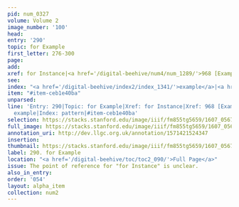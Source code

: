 ```yaml
---
pid: num_0327
volume: Volume 2
image_number: '100'
head:
entry: '290'
topic: for Example
first_letter: 276-300
page:
add:
xref: for Instance|<a href='/digital-beehive/num4/num_1289/'>968 [Example]</a>
see:
index: "<a href='/digital-beehive/index2/index_1341/'>example</a>|<a href='/digital-beehive/index4/index_2900/'>pattern</a>"
item: "#item-ceb1e40ba"
unparsed:
line: 'Entry: 290|Topic: for Example|Xref: for Instance|Xref: 968 [Example]|Index:
  example|Index: pattern|#item-ceb1e40ba'
selection: https://stacks.stanford.edu/image/iiif/fm855tg5659/1607_0567/787,1607,2994,807/full/0/default.jpg
full_image: https://stacks.stanford.edu/image/iiif/fm855tg5659/1607_0567/full/full/0/default.jpg
annotation_uri: http://dev.llgc.org.uk/annotation/1571421524347
insertion:
thumbnail: https://stacks.stanford.edu/image/iiif/fm855tg5659/1607_0567/787,1607,600,180/250,/0/default.jpg
label: 290. for Example
location: "<a href='/digital-beehive/toc/toc2_090/'>Full Page</a>"
issue: The point of reference for "for Instance" is unclear.
also_in_entry:
order: '054'
layout: alpha_item
collection: num2
---
```

